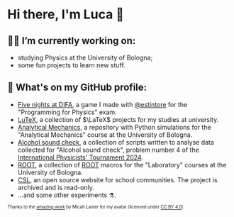 # Hi there, I'm Luca 👋

## 👨‍💻 I’m currently working on:

- studying Physics at the University of Bologna;
- some fun projects to learn new stuff.

## 🔭 What's on my GitHub profile:

- [Five nights at DIFA](https://github.com/LuckeeDev/fnad), a game I made with [@estintore](https://github.com/est1ntore) for the "Programming for Physics" exam.
- [LuTeX](https://luckeedev.github.io/LuTeX), a collection of $\LaTeX$ projects for my studies at university.
- [Analytical Mechanics](https://github.com/LuckeeDev/analytical-mechanics), a repository with Python simulations for the "Analytical Mechanics" course at the University of Bologna.
- [Alcohol sound check](https://github.com/LuckeeDev/alcohol-sound-check), a collection of scripts written to analyse data collected for "Alcohol sound check", problem number 4 of the [International Physicists' Tournament 2024](https://iptnet.info).
- [ROOT](https://github.com/LuckeeDev/root), a collection of [ROOT](https://root.cern/) macros for the "Laboratory" courses at the University of Bologna.
- [CSL](https://github.com/LuckeeDev/csl), an open source website for school communities. The project is archived and is read-only.
- ...and some other experiments ⚗️.

<sup><sub>Thanks to the [amazing work](https://www.figma.com/community/file/829741575478342595) by Micah Lanier for my avatar (licensed under [CC BY 4.0](https://creativecommons.org/licenses/by/4.0/)).</sub></sup>




